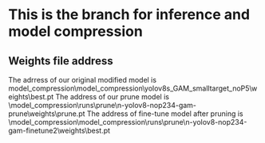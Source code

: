 # This is the branch for inference and model compression

## Weights file address
The adrress of our original modified model is model_compression\model_compression\yolov8s_GAM_smalltarget_noP5\weights\best.pt 
The address of our prune model is \model_compression\runs\prune\n-yolov8-nop234-gam-prune\weights\prune.pt 
The address of fine-tune model after pruning is \model_compression\model_compression\runs\prune\n-yolov8-nop234-gam-finetune2\weights\best.pt
